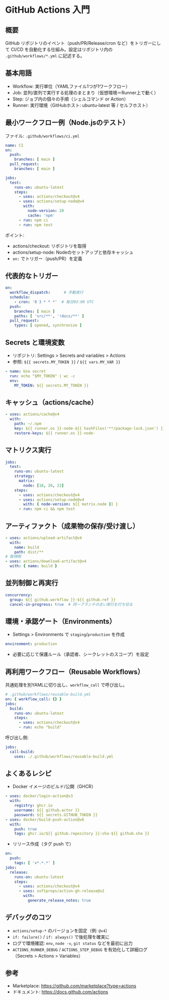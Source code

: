 # GitHub Actions 入門

## 概要
GitHub リポジトリのイベント（push/PR/Release/cron など）をトリガーにして CI/CD を自動化する仕組み。設定はリポジトリ内の `.github/workflows/*.yml` に記述する。

## 基本用語
- Workflow: 実行単位（YAMLファイル1つが1ワークフロー）
- Job: 並列/直列で実行する処理のまとまり（仮想環境＝Runner上で動く）
- Step: ジョブ内の個々の手順（シェルコマンド or Action）
- Runner: 実行環境（GitHubホスト: ubuntu-latest 等 / セルフホスト）

## 最小ワークフロー例（Node.jsのテスト）
ファイル: `.github/workflows/ci.yml`
```yaml
name: CI
on:
  push:
    branches: [ main ]
  pull_request:
    branches: [ main ]

jobs:
  test:
    runs-on: ubuntu-latest
    steps:
      - uses: actions/checkout@v4
      - uses: actions/setup-node@v4
        with:
          node-version: 20
          cache: 'npm'
      - run: npm ci
      - run: npm test
```
ポイント:
- actions/checkout: リポジトリを取得
- actions/setup-node: Nodeのセットアップと依存キャッシュ
- `on:` でトリガー（push/PR）を定義

## 代表的なトリガー
```yaml
on:
  workflow_dispatch:      # 手動実行
  schedule:
    - cron: '0 3 * * *'  # 毎日03:00 UTC
  push:
    branches: [ main ]
    paths: [ 'src/**', '!docs/**' ]
  pull_request:
    types: [ opened, synchronize ]
```

## Secrets と環境変数
- リポジトリ: Settings > Secrets and variables > Actions
- 参照: `${{ secrets.MY_TOKEN }}` / `${{ vars.MY_VAR }}`
```yaml
- name: Use secret
  run: echo "$MY_TOKEN" | wc -c
  env:
    MY_TOKEN: ${{ secrets.MY_TOKEN }}
```

## キャッシュ（actions/cache）
```yaml
- uses: actions/cache@v4
  with:
    path: ~/.npm
    key: ${{ runner.os }}-node-${{ hashFiles('**/package-lock.json') }}
    restore-keys: ${{ runner.os }}-node-
```

## マトリクス実行
```yaml
jobs:
  test:
    runs-on: ubuntu-latest
    strategy:
      matrix:
        node: [18, 20, 22]
    steps:
      - uses: actions/checkout@v4
      - uses: actions/setup-node@v4
        with: { node-version: ${{ matrix.node }} }
      - run: npm ci && npm test
```

## アーティファクト（成果物の保存/受け渡し）
```yaml
- uses: actions/upload-artifact@v4
  with:
    name: build
    path: dist/**
# 取得側
- uses: actions/download-artifact@v4
  with: { name: build }
```

## 並列制御と再実行
```yaml
concurrency:
  group: ${{ github.workflow }}-${{ github.ref }}
  cancel-in-progress: true  # 同一ブランチの古い実行を打ち切る
```

## 環境・承認ゲート（Environments）
- Settings > Environments で `staging`/`production` を作成
```yaml
environment: production
```
- 必要に応じて保護ルール（承認者、シークレットのスコープ）を設定

## 再利用ワークフロー（Reusable Workflows）
共通処理を別YAMLに切り出し、`workflow_call` で呼び出し。
```yaml
# .github/workflows/reusable-build.yml
on: { workflow_call: {} }
jobs:
  build:
    runs-on: ubuntu-latest
    steps:
      - uses: actions/checkout@v4
      - run: echo "build"
```
呼び出し側:
```yaml
jobs:
  call-build:
    uses: ./.github/workflows/reusable-build.yml
```

## よくあるレシピ
- Docker イメージのビルド/公開（GHCR）
```yaml
- uses: docker/login-action@v3
  with:
    registry: ghcr.io
    username: ${{ github.actor }}
    password: ${{ secrets.GITHUB_TOKEN }}
- uses: docker/build-push-action@v6
  with:
    push: true
    tags: ghcr.io/${{ github.repository }}:sha-${{ github.sha }}
```
- リリース作成（タグ push で）
```yaml
on:
  push:
    tags: [ 'v*.*.*' ]
jobs:
  release:
    runs-on: ubuntu-latest
    steps:
      - uses: actions/checkout@v4
      - uses: softprops/action-gh-release@v2
        with:
          generate_release_notes: true
```

## デバッグのコツ
- `actions/setup-*` のバージョンを固定（例: `@v4`）
- `if: failure()` / `if: always()` で後処理を確実に
- ログで環境確認: `env`, `node -v`, `git status` などを最初に出力
- `ACTIONS_RUNNER_DEBUG` / `ACTIONS_STEP_DEBUG` を有効化して詳細ログ（Secrets > Actions > Variables）

## 参考
- Marketplace: https://github.com/marketplace?type=actions
- ドキュメント: https://docs.github.com/actions